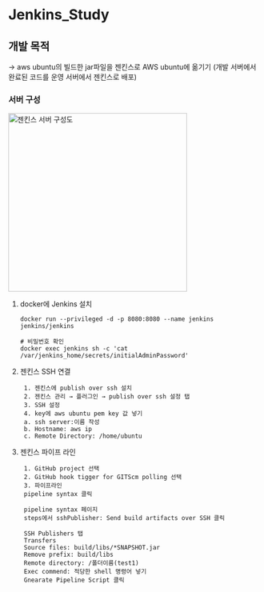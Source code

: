 # Jenkins_Study

## 개발 목적 ##

-> aws ubuntu의 빌드한 jar파일을 젠킨스로 AWS ubuntu에 옮기기 (개발 서버에서 완료된 코드를 운영 서버에서 젠킨스로 배포)


### 서버 구성 ###

<img width="357" alt="젠킨스 서버 구성도" src="https://github.com/greeneryjin/Jenkins_Study/assets/87289562/9596d4ca-4946-4c22-9704-63a274247020">

1. docker에 Jenkins 설치

       docker run --privileged -d -p 8080:8080 --name jenkins jenkins/jenkins

       # 비밀번호 확인
       docker exec jenkins sh -c 'cat /var/jenkins_home/secrets/initialAdminPassword'

2. 젠킨스 SSH 연결

        1. 젠킨스에 publish over ssh 설치
        2. 젠킨스 관리 → 플러그인 → publish over ssh 설정 탭
        3. SSH 설정
        4. key에 aws ubuntu pem key 값 넣기 
        a. ssh server:이름 작성
        b. Hostname: aws ip 
        c. Remote Directory: /home/ubuntu
        

3. 젠킨스 파이프 라인 

        1. GitHub project 선택
        2. GitHub hook tigger for GITScm polling 선택
        3. 파이프라인
        pipeline syntax 클릭

        pipeline syntax 페이지 
        steps에서 sshPublisher: Send build artifacts over SSH 클릭
    
        SSH Publishers 탭
        Transfers 
        Source files: build/libs/*SNAPSHOT.jar
        Remove prefix: build/libs
        Remote directory: /폴더이름(test1)
        Exec commend: 적당한 shell 명령어 넣기
        Gnearate Pipeline Script 클릭


   
